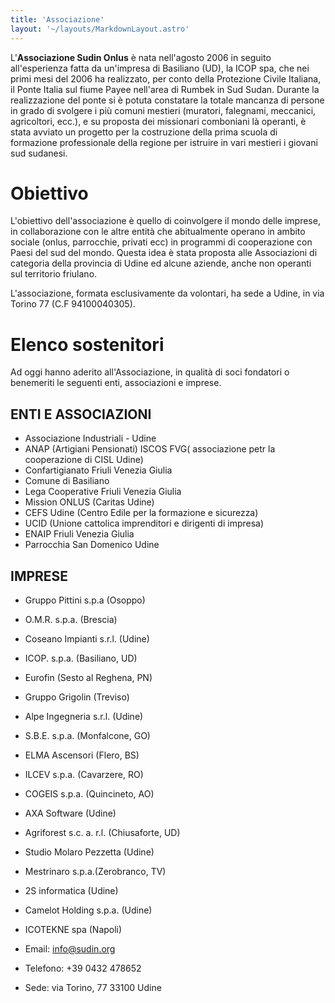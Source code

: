 ```yaml
---
title: 'Associazione'
layout: '~/layouts/MarkdownLayout.astro'
---
```


L'**Associazione Sudin Onlus** è nata nell'agosto 2006 in seguito all'esperienza fatta da un'impresa di Basiliano (UD), la ICOP spa, che nei primi mesi del 2006 ha realizzato, per conto della Protezione Civile Italiana, il Ponte Italia sul fiume Payee nell'area di Rumbek in Sud Sudan. Durante la realizzazione del ponte si è potuta constatare la totale mancanza di persone in grado di svolgere i più comuni mestieri (muratori, falegnami, meccanici, agricoltori, ecc.), e su proposta dei missionari comboniani là operanti, è stata avviato un progetto per la costruzione della prima scuola di formazione professionale della regione per istruire in vari mestieri i giovani sud sudanesi.

# Obiettivo
L'obiettivo dell'associazione è quello di coinvolgere il mondo delle imprese, in collaborazione con le altre entità che abitualmente operano in ambito sociale (onlus, parrocchie, privati ecc) in programmi di cooperazione con Paesi del sud del mondo. Questa idea è stata proposta alle Associazioni di categoria della provincia di Udine ed alcune aziende, anche non operanti sul territorio friulano.

L'associazione, formata esclusivamente da volontari, ha sede a Udine, in via Torino 77 (C.F 94100040305).

# Elenco sostenitori

Ad oggi hanno aderito all'Associazione, in qualità di soci fondatori o benemeriti le seguenti enti, associazioni e imprese.

## ENTI E ASSOCIAZIONI

- Associazione Industriali - Udine
- ANAP (Artigiani Pensionati) ISCOS FVG( associazione petr la cooperazione di CISL Udine)
- Confartigianato Friuli Venezia Giulia
- Comune di Basiliano
- Lega Cooperative Friuli Venezia Giulia
- Mission ONLUS (Caritas Udine)
- CEFS Udine (Centro Edile per la formazione e sicurezza)
- UCID (Unione cattolica imprenditori e dirigenti di impresa)
- ENAIP Friuli Venezia Giulia
- Parrocchia San Domenico Udine

## IMPRESE

- Gruppo Pittini s.p.a (Osoppo)
- O.M.R. s.p.a. (Brescia)
- Coseano Impianti s.r.l. (Udine)
- ICOP. s.p.a. (Basiliano, UD)
- Eurofin (Sesto al Reghena, PN)
- Gruppo Grigolin (Treviso)
- Alpe Ingegneria s.r.l. (Udine)
- S.B.E. s.p.a. (Monfalcone, GO)
- ELMA Ascensori (Flero, BS)
- ILCEV s.p.a. (Cavarzere, RO)
- COGEIS s.p.a. (Quincineto, AO)
- AXA Software (Udine)
- Agriforest s.c. a. r.l. (Chiusaforte, UD)
- Studio Molaro Pezzetta (Udine)
- Mestrinaro s.p.a.(Zerobranco, TV)
- 2S informatica (Udine)
- Camelot Holding s.p.a. (Udine)
- ICOTEKNE spa (Napoli)



- Email: info@sudin.org
- Telefono: +39 0432 478652
- Sede: via Torino, 77 33100 Udine
